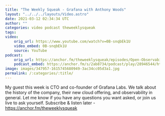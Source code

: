 ```yaml
---
title: "The Weekly Squeak - Grafana with Anthony Woods"
layout: "../../../layouts/Video.astro"
date: 2021-03-12 02:34:34 UTC
author: ""
categories: video podcast theweeklysqueak
tags: 
video:
    orig_url: https://www.youtube.com/watch?v=0B-snqbEk1U
    video_embed: 0B-snqbEk1U
    source: YouTube
podcast:
    orig_url: https://anchor.fm/theweeklysqueak/episodes/Open-Observability-with-Anthony-Woods-of-Grafana-Labs-eshslg
    podcast_embed: https://anchor.fm/s/2ab8734/podcast/play/28946544/https%3A%2F%2Fd3ctxlq1ktw2nl.cloudfront.net%2Fstaging%2F2021-2-14%2F35b0d20a-0cc0-f324-24bc-4884919ff46e.mp3
image: images/347957-1615745680949-3ac34cc05d3a1.jpg
permalink: /:categories/:title/
---
```

My guest this week is CTO and co-founder of Grafana Labs. We talk about the history of the company, their new cloud offering, and observability in general. Let me know if you have any questions you want asked, or join us live to ask yourself. Subscribe & listen later - https://anchor.fm/theweeklysqueak